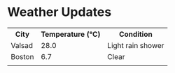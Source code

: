 # Weather Updates

<!-- WEATHER-UPDATE-START -->
<table><tr><th>City</th><th>Temperature (°C)</th><th>Condition</th></tr><tr><td>Valsad</td><td>28.0</td><td>Light rain shower</td></tr><tr><td>Boston</td><td>6.7</td><td>Clear</td></tr><tr><td></td><td></td><td></td></tr></table>
<!-- WEATHER-UPDATE-END -->
